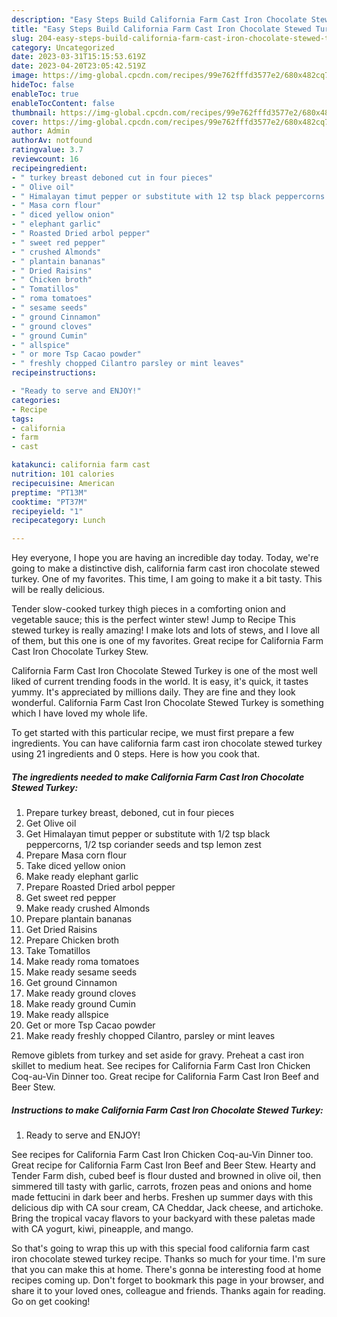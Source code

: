 ```yaml
---
description: "Easy Steps Build California Farm Cast Iron Chocolate Stewed Turkey yang Delicious}"
title: "Easy Steps Build California Farm Cast Iron Chocolate Stewed Turkey yang Delicious}"
slug: 204-easy-steps-build-california-farm-cast-iron-chocolate-stewed-turkey-yang-delicious
category: Uncategorized
date: 2023-03-31T15:15:53.619Z
date: 2023-04-20T23:05:42.519Z
image: https://img-global.cpcdn.com/recipes/99e762fffd3577e2/680x482cq70/california-farm-cast-iron-chocolate-stewed-turkey-recipe-main-photo.jpg
hideToc: false
enableToc: true
enableTocContent: false
thumbnail: https://img-global.cpcdn.com/recipes/99e762fffd3577e2/680x482cq70/california-farm-cast-iron-chocolate-stewed-turkey-recipe-main-photo.jpg
cover: https://img-global.cpcdn.com/recipes/99e762fffd3577e2/680x482cq70/california-farm-cast-iron-chocolate-stewed-turkey-recipe-main-photo.jpg
author: Admin
authorAv: notfound
ratingvalue: 3.7
reviewcount: 16
recipeingredient:
- " turkey breast deboned cut in four pieces"
- " Olive oil"
- " Himalayan timut pepper or substitute with 12 tsp black peppercorns 12 tsp coriander seeds and tsp lemon zest"
- " Masa corn flour"
- " diced yellow onion"
- " elephant garlic"
- " Roasted Dried arbol pepper"
- " sweet red pepper"
- " crushed Almonds"
- " plantain bananas"
- " Dried Raisins"
- " Chicken broth"
- " Tomatillos"
- " roma tomatoes"
- " sesame seeds"
- " ground Cinnamon"
- " ground cloves"
- " ground Cumin"
- " allspice"
- " or more Tsp Cacao powder"
- " freshly chopped Cilantro parsley or mint leaves"
recipeinstructions:

- "Ready to serve and ENJOY!"
categories:
- Recipe
tags:
- california
- farm
- cast

katakunci: california farm cast 
nutrition: 101 calories
recipecuisine: American
preptime: "PT13M"
cooktime: "PT37M"
recipeyield: "1"
recipecategory: Lunch

---
```



Hey everyone, I hope you are having an incredible day today. Today, we're going to make a distinctive dish, california farm cast iron chocolate stewed turkey. One of my favorites. This time, I am going to make it a bit tasty. This will be really delicious.

Tender slow-cooked turkey thigh pieces in a comforting onion and vegetable sauce; this is the perfect winter stew! Jump to Recipe This stewed turkey is really amazing! I make lots and lots of stews, and I love all of them, but this one is one of my favorites. Great recipe for California Farm Cast Iron Chocolate Turkey Stew.

California Farm Cast Iron Chocolate Stewed Turkey is one of the most well liked of current trending foods in the world. It is easy, it's quick, it tastes yummy. It's appreciated by millions daily. They are fine and they look wonderful. California Farm Cast Iron Chocolate Stewed Turkey is something which I have loved my whole life.


To get started with this particular recipe, we must first prepare a few ingredients. You can have california farm cast iron chocolate stewed turkey using 21 ingredients and 0 steps. Here is how you cook that.

<!--inarticleads1-->

##### The ingredients needed to make California Farm Cast Iron Chocolate Stewed Turkey:

1. Prepare  turkey breast, deboned, cut in four pieces
1. Get  Olive oil
1. Get  Himalayan timut pepper or substitute with 1/2 tsp black peppercorns, 1/2 tsp coriander seeds and tsp lemon zest
1. Prepare  Masa corn flour
1. Take  diced yellow onion
1. Make ready  elephant garlic
1. Prepare  Roasted Dried arbol pepper
1. Get  sweet red pepper
1. Make ready  crushed Almonds
1. Prepare  plantain bananas
1. Get  Dried Raisins
1. Prepare  Chicken broth
1. Take  Tomatillos
1. Make ready  roma tomatoes
1. Make ready  sesame seeds
1. Get  ground Cinnamon
1. Make ready  ground cloves
1. Make ready  ground Cumin
1. Make ready  allspice
1. Get  or more Tsp Cacao powder
1. Make ready  freshly chopped Cilantro, parsley or mint leaves


Remove giblets from turkey and set aside for gravy. Preheat a cast iron skillet to medium heat. See recipes for California Farm Cast Iron Chicken Coq-au-Vin Dinner too. Great recipe for California Farm Cast Iron Beef and Beer Stew. 

<!--inarticleads2-->

##### Instructions to make California Farm Cast Iron Chocolate Stewed Turkey:


1. Ready to serve and ENJOY!

See recipes for California Farm Cast Iron Chicken Coq-au-Vin Dinner too. Great recipe for California Farm Cast Iron Beef and Beer Stew. Hearty and Tender Farm dish, cubed beef is flour dusted and browned in olive oil, then simmered till tasty with garlic, carrots, frozen peas and onions and home made fettucini in dark beer and herbs. Freshen up summer days with this delicious dip with CA sour cream, CA Cheddar, Jack cheese, and artichoke. Bring the tropical vacay flavors to your backyard with these paletas made with CA yogurt, kiwi, pineapple, and mango. 

So that's going to wrap this up with this special food california farm cast iron chocolate stewed turkey recipe. Thanks so much for your time. I'm sure that you can make this at home. There's gonna be interesting food at home recipes coming up. Don't forget to bookmark this page in your browser, and share it to your loved ones, colleague and friends. Thanks again for reading. Go on get cooking!
